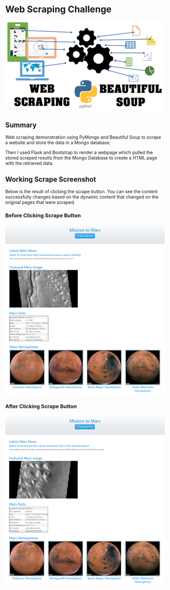 # Web Scraping Challenge
<img src="Images/readme-header.jpg" width="600">

## Summary

Web scraping demonstration using PyMongo and Beautiful Soup to scrape a website and store the data in a Mongo database.

Then I used Flask and Bootstrap to render a webpage which pulled the stored scraped results from the Mongo Database to create a HTML page with the retrieved data.


## Working Scrape Screenshot
Below is the result of clicking the scrape button. You can see the content successfully changes based on the dynamic content that changed on the original pages that were scraped.

### Before Clicking Scrape Button
<img src="Images/scrape-1.png" width="600">

### After Clicking Scrape Button
<img src="Images/scrape-2.png" width="600">

